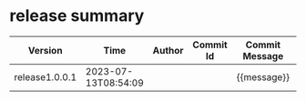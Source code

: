 # release summary
|Version|Time|Author|Commit Id|Commit Message|PR|
|---|---|---|---|---|---|
|release1.0.0.1|2023-07-13T08:54:09|||{{message}}| {{pr}} | 
